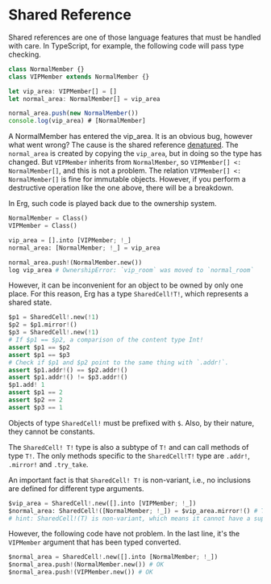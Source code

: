 # Shared Reference

Shared references are one of those language features that must be handled with care.
In TypeScript, for example, the following code will pass type checking.

```typescript
class NormalMember {}
class VIPMember extends NormalMember {}

let vip_area: VIPMember[] = []
let normal_area: NormalMember[] = vip_area

normal_area.push(new NormalMember())
console.log(vip_area) # [NormalMember]
```

A NormalMember has entered the vip_area. It is an obvious bug, however what went wrong?
The cause is the shared reference [denatured](./variance.md). The `normal_area` is created by copying the `vip_area`, but in doing so the type has changed.
But `VIPMember` inherits from `NormalMember`, so `VIPMember[] <: NormalMember[]`, and this is not a problem.
The relation `VIPMember[] <: NormalMember[]` is fine for immutable objects. However, if you perform a destructive operation like the one above, there will be a breakdown.

In Erg, such code is played back due to the ownership system.

```python
NormalMember = Class()
VIPMember = Class()

vip_area = [].into [VIPMember; !_]
normal_area: [NormalMember; !_] = vip_area

normal_area.push!(NormalMember.new())
log vip_area # OwnershipError: `vip_room` was moved to `normal_room`
```

However, it can be inconvenient for an object to be owned by only one place.
For this reason, Erg has a type `SharedCell!T!`, which represents a shared state.

```python
$p1 = SharedCell!.new(!1)
$p2 = $p1.mirror!()
$p3 = SharedCell!.new(!1)
# If $p1 == $p2, a comparison of the content type Int!
assert $p1 == $p2
assert $p1 == $p3
# Check if $p1 and $p2 point to the same thing with `.addr!`.
assert $p1.addr!() == $p2.addr!()
assert $p1.addr!() != $p3.addr!()
$p1.add! 1
assert $p1 == 2
assert $p2 == 2
assert $p3 == 1
```

Objects of type `SharedCell!` must be prefixed with `$`. Also, by their nature, they cannot be constants.

The `SharedCell! T!` type is also a subtype of `T!` and can call methods of type `T!`. The only methods specific to the `SharedCell!T!` type are `.addr!`, `.mirror!` and `.try_take`.

An important fact is that `SharedCell! T!` is non-variant, i.e., no inclusions are defined for different type arguments.

```python
$vip_area = SharedCell!.new([].into [VIPMember; !_])
$normal_area: SharedCell!([NormalMember; !_]) = $vip_area.mirror!() # TypeError: expected SharedCell!([NormalMember; !_]), but got SharedCell!([VIPMember; !_])
# hint: SharedCell!(T) is non-variant, which means it cannot have a supertype or a subtype.
```

However, the following code have not problem. In the last line, it's the `VIPMember` argument that has been typed converted.

```python
$normal_area = SharedCell!.new([].into [NormalMember; !_])
$normal_area.push!(NormalMember.new()) # OK
$normal_area.push!(VIPMember.new()) # OK
```
